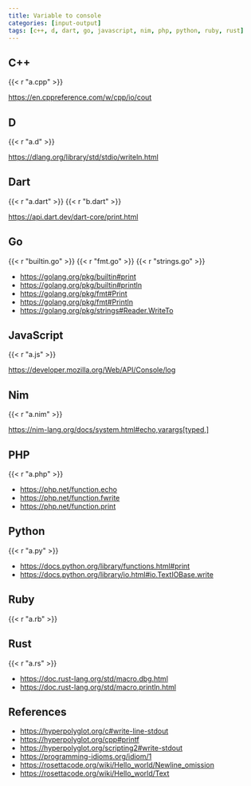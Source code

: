 ```yaml
---
title: Variable to console
categories: [input-output]
tags: [c++, d, dart, go, javascript, nim, php, python, ruby, rust]
---
```


## C++

{{< r "a.cpp" >}}

<https://en.cppreference.com/w/cpp/io/cout>

## D

{{< r "a.d" >}}

<https://dlang.org/library/std/stdio/writeln.html>

## Dart

{{< r "a.dart" >}}
{{< r "b.dart" >}}

<https://api.dart.dev/dart-core/print.html>

## Go

{{< r "builtin.go" >}}
{{< r "fmt.go" >}}
{{< r "strings.go" >}}

- <https://golang.org/pkg/builtin#print>
- <https://golang.org/pkg/builtin#println>
- <https://golang.org/pkg/fmt#Print>
- <https://golang.org/pkg/fmt#Println>
- <https://golang.org/pkg/strings#Reader.WriteTo>

## JavaScript

{{< r "a.js" >}}

<https://developer.mozilla.org/Web/API/Console/log>

## Nim

{{< r "a.nim" >}}

<https://nim-lang.org/docs/system.html#echo,varargs[typed,]>

## PHP

{{< r "a.php" >}}

- <https://php.net/function.echo>
- <https://php.net/function.fwrite>
- <https://php.net/function.print>

## Python

{{< r "a.py" >}}

- <https://docs.python.org/library/functions.html#print>
- <https://docs.python.org/library/io.html#io.TextIOBase.write>

## Ruby

{{< r "a.rb" >}}

## Rust

{{< r "a.rs" >}}

- <https://doc.rust-lang.org/std/macro.dbg.html>
- <https://doc.rust-lang.org/std/macro.println.html>

## References

- <https://hyperpolyglot.org/c#write-line-stdout>
- <https://hyperpolyglot.org/cpp#printf>
- <https://hyperpolyglot.org/scripting2#write-stdout>
- <https://programming-idioms.org/idiom/1>
- <https://rosettacode.org/wiki/Hello_world/Newline_omission>
- <https://rosettacode.org/wiki/Hello_world/Text>
